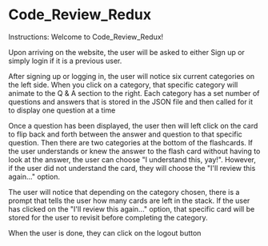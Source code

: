 # Code_Review_Redux

Instructions: Welcome to Code_Review_Redux!

Upon arriving on the website, the user will be asked to either Sign up or simply login if it is a previous user.

After signing up or logging in, the user will notice six current categories on the left side.  When you click on a category, that specific category will animate to the Q & A section to the right. Each category has a set number of questions and answers that is stored in the JSON file and then called for it to display one question at a time

Once a question has been displayed, the user then will left click on the card to flip back and forth between the answer and question to that specific question. Then there are two categories at the bottom of the flashcards.  If the user understands or knew the answer to the flash card without having to look at the answer, the user can choose "I understand this, yay!".  However, if the user did not understand the card, they will choose the "I'll review this again..." option.  

The user will notice that depending on the category chosen, there is a prompt that tells the user how many cards are left in the stack. If the user has clicked on the "I'll review this again..." option, that specific card will be stored for the user to revisit before completing the category.

When the user is done, they can click on the logout button
